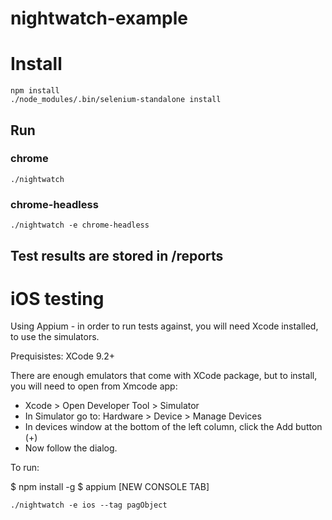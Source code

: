 # nightwatch-example

# Install 
```
npm install
./node_modules/.bin/selenium-standalone install

```
## Run

### chrome
```
./nightwatch
```

### chrome-headless

```
./nightwatch -e chrome-headless
```

## Test results are stored in /reports

# iOS testing

Using Appium - in order to run tests against, you will need Xcode installed, to use the simulators.

Prequisistes:
XCode 9.2+

There are enough emulators that come with XCode package, but to install, you will need to open from Xmcode app:

* Xcode > Open Developer Tool > Simulator
* In Simulator go to: Hardware > Device > Manage Devices
* In devices window at the bottom of the left column, click the Add button (+)
* Now follow the dialog.

To run:

$ npm install -g 
$ appium
[NEW CONSOLE TAB]

```
./nightwatch -e ios --tag pagObject
```
